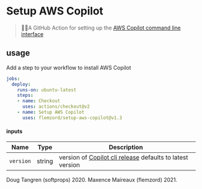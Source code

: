 # Setup AWS Copilot

> 👩‍✈️A GitHub Action for setting up the [AWS Copilot command line interface](https://github.com/aws/copilot-cli)

## usage

Add a step to your workflow to install AWS Copilot

```yml
jobs:
  deploy:
    runs-on: ubuntu-latest
    steps:
    - name: Checkout
      uses: actions/checkout@v2
    - name: Setup AWS Copilot
      uses: flemzord/setup-aws-copilot@v1.3
```

#### inputs

| Name        | Type    | Description                                                     |
|-------------|---------|-----------------------------------------------------------------|
| `version`      | string  | version of [Copilot cli release](https://github.com/aws/copilot-cli/releases) defaults to latest version                |


Doug Tangren (softprops) 2020.
Maxence Maireaux (flemzord) 2021.
